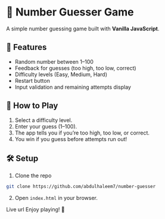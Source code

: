 # 🎯 Number Guesser Game

A simple number guessing game built with **Vanilla JavaScript**.

## 🚀 Features
- Random number between 1–100
- Feedback for guesses (too high, too low, correct)
- Difficulty levels (Easy, Medium, Hard)
- Restart button
- Input validation and remaining attempts display

## 🧩 How to Play
1. Select a difficulty level.
2. Enter your guess (1–100).
3. The app tells you if you’re too high, too low, or correct.
4. You win if you guess before attempts run out!

## 🛠 Setup
1. Clone the repo
```bash
git clone https://github.com/abdulhaleem7/number-guesser
```
2. Open `index.html` in your browser.

Live url
Enjoy playing! 🥳